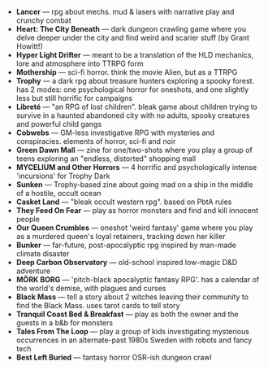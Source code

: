 <!-- TITLE: RPGs -->
<!-- SUBTITLE: Short summaries of various TTRPGS -->

- **Lancer** ⁠— rpg about mechs. mud & lasers with narrative play and crunchy combat
- **Heart: The City Beneath** ⁠— dark dungeon crawling game where you delve deeper under the city and find weird and scarier stuff (by Grant Howitt!)
- **Hyper Light Drifter** ⁠— meant to be a translation of the HLD mechanics, lore and atmosphere into TTRPG form
- **Mothership** ⁠— sci-fi horror. think the movie Alien, but as a TTRPG
- **Trophy** — a dark rpg about treasure hunters exploring a spooky forest. has 2 modes: one psychological horror for oneshots, and one slightly less but still horrific for campaigns
- **Libreté** — "an RPG of lost children". bleak game about children trying to survive in a haunted abandoned city with no adults, spooky creatures and powerful child gangs 
- **Cobwebs** — GM-less investigative RPG with mysteries and conspiracies. elements of horror, sci-fi and noir
- **Green Dawn Mall** — zine for one/two-shots where you play a group of teens exploring an "endless, distorted" shopping mall
- **MYCELIUM and Other Horrors** — 4 horrific and psychologically intense 'incursions' for Trophy Dark
- **Sunken** — Trophy-based zine about going mad on a ship in the middle of a hostile, occult ocean
- **Casket Land** — "bleak occult western rpg". based on PbtA rules
- **They Feed On Fear** — play as horror monsters and find and kill innocent people
- **Our Queen Crumbles** — oneshot 'weird fantasy' game where you play as a murdered queen's loyal retainers, tracking down her killer
- **Bunker** — far-future, post-apocalyptic rpg inspired by man-made climate disaster
- **Deep Carbon Observatory** — old-school inspired low-magic D&D adventure
- **MÖRK BORG** — 'pitch-black apocalyptic fantasy RPG'. has a calendar of the world's demise, with plagues and curses
- **Black Mass** — tell a story about 2 witches leaving their community to find the Black Mass. uses tarot cards to tell story
- **Tranquil Coast Bed & Breakfast** — play as both the owner and the guests in a b&b for monsters
- **Tales From The Loop** — play a group of kids investigating mysterious occurrences in an alternate-past 1980s Sweden with robots and fancy tech
- **Best Left Buried** — fantasy horror OSR-ish dungeon crawl